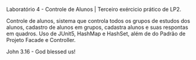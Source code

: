 Laboratório 4 - Controle de Alunos | Terceiro exércicio prático de LP2.

Controle de alunos, sistema que controla todos os grupos de estudos dos alunos, cadastro de alunos em grupos, cadastra alunos e suas respontas em quadros. Uso de JUnit5, HashMap e HashSet, além de do Padrão de Projeto Facade e Controller.

John 3.16 - God blessed us!
